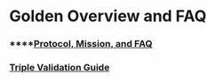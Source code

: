 # Golden Overview and FAQ

### ****[**Protocol, Mission, and FAQ**](https://www.notion.so/goldenhq/Golden-Protocol-FAQ-78ae2357b9af44aeaa655cb1b1966ee4)

### [Triple Validation Guide](https://www.notion.so/goldenhq/Triple-Validation-Guide-84ec0a78cfe941b9876007cccca61b31)
